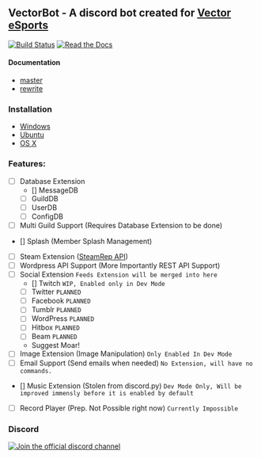 ## VectorBot - A discord bot created for [Vector eSports](http://vectoresports.co.za)

[![Build Status](https://img.shields.io/travis/TagnumElite/VectorBot/rewrite.svg?label=Linux%20Build 'Build Status')](https://travis-ci.org/TagnumElite/VectorBot) [![Read the Docs](https://img.shields.io/readthedocs/vectorbot.svg)](https://vectorbot.elitekast.com)

#### Documentation
- [master](http://vectorbot.elitekast.com)
- [rewrite](http://tagnumelite.elitekast.com/VectorBot)

### Installation
- [Windows](https://github.com/TagnumElite/VectorBot/wiki/Installation-Guides#windows)
- [Ubuntu](https://github.com/TagnumElite/VectorBot/wiki/Installation-Guides#ubuntu-1604)
- [OS X](https://github.com/TagnumElite/VectorBot/wiki/Installation-Guides#os-x)

### Features:
- [ ] Database Extension
    - [] MessageDB
    - [ ] GuildDB
    - [ ] UserDB
    - [ ] ConfigDB
- [ ] Multi Guild Support (Requires Database Extension to be done)
- [] Splash (Member Splash Management)
- [ ] Steam Extension ([SteamRep API](https://github.com/EliteKast/libzaek.py))
- [ ] Wordpress API Support (More Importantly REST API Support)
- [ ] Social Extension `Feeds Extension will be merged into here`
    - [] Twitch `WIP, Enabled only in Dev Mode`
    - [ ] Twitter `PLANNED`
    - [ ] Facebook `PLANNED`
    - [ ] Tumblr `PLANNED`
    - [ ] WordPress `PLANNED`
    - [ ] Hitbox `PLANNED`
    - [ ] Beam `PLANNED`
    - Suggest Moar!
- [ ] Image Extension (Image Manipulation) `Only Enabled In Dev Mode`
- [ ] Email Support (Send emails when needed) `No Extension, will have no commands.`
- [] Music Extension (Stolen from discord.py)  `Dev Mode Only, Will be improved immensly before it is enabled by default`
- [ ] Record Player (Prep. Not Possible right now) `Currently Impossible`

### Discord
[![Join the official discord channel](http://vectorbot.vectoresports.co.za/members/179891973795086336.png 'Join me on discord')](https://discord.gg/fwA3pzg)